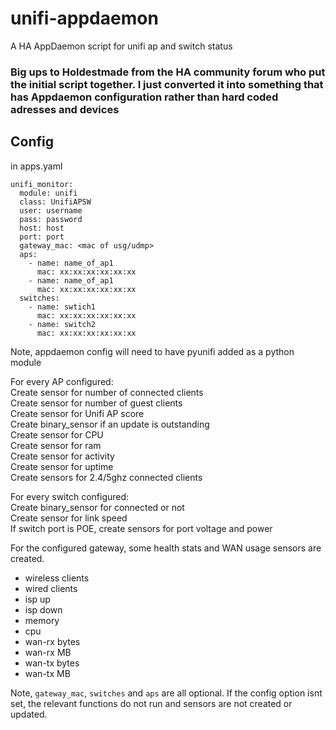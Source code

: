 # unifi-appdaemon
A HA AppDaemon script for unifi ap and switch status

### Big ups to Holdestmade from the HA community forum who put the initial script together. I just converted it into something that has Appdaemon configuration rather than hard coded adresses and devices

## Config
in apps.yaml
```
unifi_monitor:
  module: unifi
  class: UnifiAPSW
  user: username
  pass: password
  host: host
  port: port
  gateway_mac: <mac of usg/udmp>
  aps:
    - name: name_of_ap1
      mac: xx:xx:xx:xx:xx:xx
    - name: name_of_ap1
      mac: xx:xx:xx:xx:xx:xx
  switches:
    - name: swtich1
      mac: xx:xx:xx:xx:xx:xx
    - name: switch2
      mac: xx:xx:xx:xx:xx:xx
```
Note, appdaemon config will need to have pyunifi added as a python module


For every AP configured:<br>
Create sensor for number of connected clients<br>
Create sensor for number of guest clients<br>
Create sensor for Unifi AP score<br>
Create binary_sensor if an update is outstanding<br>
Create sensor for CPU<br>
Create sensor for ram<br>
Create sensor for activity<br>
Create sensor for uptime<br>
Create sensors for 2.4/5ghz connected clients<br>


For every switch configured:<br>
Create binary_sensor for connected or not<br>
Create sensor for link speed<br>
If switch port is POE, create sensors for port voltage and power<br>

For the configured gateway, some health stats and WAN usage sensors are created.<br>
<ul>
<li>wireless clients
<li>wired clients</li>
<li>isp up</li>
<li>isp down</li>
<li>memory</li>
<li>cpu</li>
<li>wan-rx bytes</li>
<li>wan-rx MB</li>
<li>wan-tx bytes</li>
<li>wan-tx MB</li>
</ul>

Note, `gateway_mac`, `switches` and `aps` are all optional. If the config option isnt set, the relevant functions do not run and sensors are not created or updated.

